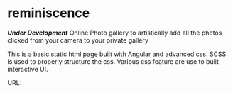# reminiscence
***Under Development***
Online Photo gallery to artistically add all the photos clicked from your camera to your private gallery


This is a basic static html page built with Angular and advanced css. SCSS is used to properly structure the css.
Various css feature are use to built interactive UI.

URL: 
